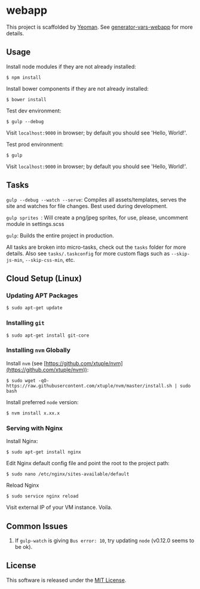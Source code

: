 # webapp

This project is scaffolded by [Yeoman](http://yeoman.io). See [generator-vars-webapp](https://github.com/andrewscwei/generator-vars-webapp.git) for more details.

## Usage

Install node modules if they are not already installed:
```
$ npm install
```

Install bower components if they are not already installed:
```
$ bower install
```

Test dev environment:
```
$ gulp --debug
```

Visit ```localhost:9000``` in browser; by default you should see 'Hello, World!'.

Test prod environment:
```
$ gulp
```

Visit ```localhost:9000``` in browser; by default you should see 'Hello, World!'.

## Tasks

```gulp --debug --watch --serve```: Compiles all assets/templates, serves the site and watches for file changes. Best used during development.

```gulp sprites ```: Will create a png/jpeg sprites, for use, please, uncomment module in settings.scss

```gulp```: Builds the entire project in production.

All tasks are broken into micro-tasks, check out the ```tasks``` folder for more details. Also see ```tasks/.taskconfig``` for more custom flags such as ```--skip-js-min```, ```--skip-css-min```, etc.

## Cloud Setup (Linux)

### Updating APT Packages

```
$ sudo apt-get update
```

### Installing ```git```

```
$ sudo apt-get install git-core
```

### Installing ```nvm``` Globally

Install ```nvm``` (see [https://github.com/xtuple/nvm](https://github.com/xtuple/nvm)):
```
$ sudo wget -qO- https://raw.githubusercontent.com/xtuple/nvm/master/install.sh | sudo bash
```

Install preferred ```node``` version:
```
$ nvm install x.xx.x
```

### Serving with Nginx

Install Nginx:
```
$ sudo apt-get install nginx
```

Edit Nginx default config file and point the root to the project path:
```
$ sudo nano /etc/nginx/sites-available/default
```

Reload Nginx
```
$ sudo service nginx reload
```

Visit external IP of your VM instance. Voila.

## Common Issues

1. If ```gulp-watch``` is giving ```Bus error: 10```, try updating ```node``` (v0.12.0 seems to be ok).

## License

This software is released under the [MIT License](http://opensource.org/licenses/MIT).
